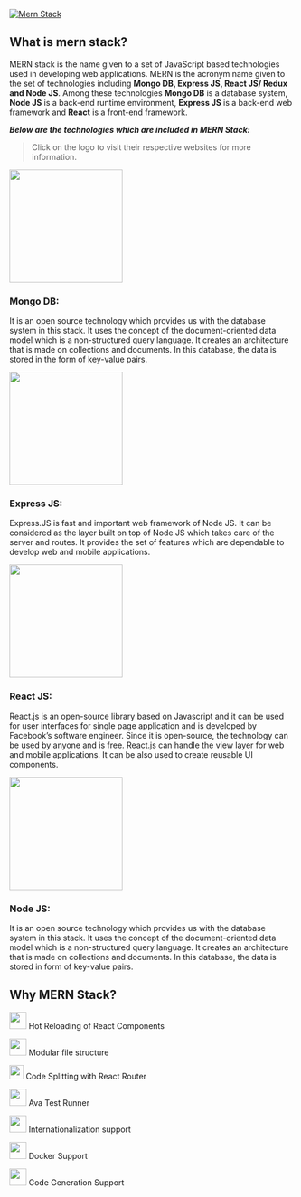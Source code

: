 
[![Mern Stack](https://blog.hyperiondev.com/wp-content/uploads/2018/09/Blog-Article-MERN-Stack.jpg)](http://mern.io/)

## What is mern stack?

MERN stack is the name given to a set of JavaScript based technologies used in developing web applications. MERN is the acronym name given to the set of technologies including **Mongo DB, Express JS, React JS/ Redux and Node JS**. Among these technologies **Mongo DB** is a database system, **Node JS** is a back-end runtime environment, **Express JS** is a back-end web framework and **React** is a front-end framework.

  

***Below are the technologies which are included in MERN Stack:***

>Click on the logo to visit their respective websites for more information.

  

<a href="https://www.mongodb.com/"><img href="google.com" src="https://i.dlpng.com/static/png/485214_thumb.png"  width="200"  >
</a>
### Mongo DB:

It is an open source technology which provides us with the database system in this stack. It uses the concept of the document-oriented data model which is a non-structured query language. It creates an architecture that is made on collections and documents. In this database, the data is stored in the form of key-value pairs.

  
  

<a href="https://expressjs.com/"><img  src="https://www.sohamkamani.com/static/express-routing-logo-65137ed3c844d05124dcfdab28263c21-ec9c1.png "  width="200"  > </a>

### Express JS:

Express.JS is fast and important web framework of Node JS. It can be considered as the layer built on top of Node JS which takes care of the server and routes. It provides the set of features which are dependable to develop web and mobile applications.

  

<a href="https://reactjs.org/"><img  src="http://www.sclance.com/pngs/react-logo-png/react_logo_png_1140494.png"  width="200"  ></a>

### React JS:

React.js is an open-source library based on Javascript and it can be used for user interfaces for single page application and is developed by Facebook’s software engineer. Since it is open-source, the technology can be used by anyone and is free. React.js can handle the view layer for web and mobile applications. It can be also used to create reusable UI components.

  

<a href="https://nodejs.org/"><img  src="https://nodejs.org/static/images/logos/nodejs-new-pantone-black.png"  width="200"  ></a>

### Node JS:

It is an open source technology which provides us with the database system in this stack. It uses the concept of the document-oriented data model which is a non-structured query language. It creates an architecture that is made on collections and documents. In this database, the data is stored in form of key-value pairs.
 ## Why MERN Stack?
 
 <img  src="https://cdn.hashnode.com/res/hashnode/image/upload/v1548737924889/ry6KTUTmN.png"  width="30"  >        Hot Reloading of React Components
 
 <img  src="https://cdn.hashnode.com/res/hashnode/image/upload/v1548737712326/Sk_23Ua74.png"  width="30"  >        Modular file structure 
 
 <img  src="https://static.thenounproject.com/png/215535-200.png"  width="25"  >  Code Splitting with React Router
 
  <img  src="https://cdn.hashnode.com/res/hashnode/image/upload/v1548737772616/rkSxpLpQV.png"  width="30">        Ava Test Runner

 
 <img  src="https://cdn.hashnode.com/res/hashnode/image/upload/v1548737965896/rJL36UaQV.png"  width="30">  Internationalization support
 
 
  <img  src="https://cdn.hashnode.com/res/hashnode/image/upload/v1548737824246/SJdXpUa7V.png"  width="30"> Docker Support

<img  src="http://icons.iconarchive.com/icons/xenatt/the-circle/256/App-Terminal-icon.png"  width="30">   Code Generation Support

 
